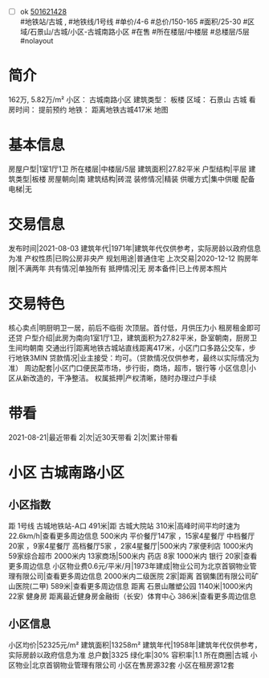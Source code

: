 - [ ] ok [501621428](https://bj.5i5j.com/ershoufang/501621428.html)  
 #地铁站/古城 ,  #地铁线/1号线
#单价/4-6 #总价/150-165 #面积/25-30   #区域/石景山/古城/小区-古城南路小区 #在售 #所在楼层/中楼层 #总楼层/5层 #nolayout 
# 简介 
 162万,  5.82万/m² 
小区： 古城南路小区
建筑类型： 板楼
区域： 石景山 古城
看房时间： 提前预约
地铁： 距离地铁古城417米 地图
# 基本信息 
 房屋户型|1室1厅1卫
所在楼层|中楼层/5层
建筑面积|27.82平米
户型结构|平层
建筑类型|板楼
房屋朝向|南
建筑结构|砖混
装修情况|精装
供暖方式|集中供暖
配备电梯|无
# 交易信息 
 发布时间|2021-08-03
建筑年代|1971年|建筑年代仅供参考，实际房龄以政府信息为准
产权性质|已购公房非央产
规划用途|普通住宅
上次交易|2020-12-12
购房年限|不满两年
共有情况|单独所有
抵押情况|无
房本备件|已上传房本照片
# 交易特色 
 核心卖点|明厨明卫一居，前后不临街
次顶层。首付低，月供压力小
租房租金即可还贷
户型介绍|此房为南向1室1厅1卫，建筑面积为27.82平米，卧室朝南，厨房卫生间均朝南
交通出行|距离地铁古城站直线距离417米，小区门口多路公交车，步行地铁3MIN
贷款情况|业主接受：均可。（贷款情况仅供参考，最终以实际情况为准）
周边配套|小区门口便民菜市场，步行街，商场，超市，银行等
小区信息|小区从新改造的，干净整洁。
权属抵押|产权清晰，随时办理过户手续
# 带看 
 2021-08-21|最近带看	 2|次|近30天带看	 2|次|累计带看
# 小区 古城南路小区
## 小区指数 
 距 1号线 古城地铁站-A口 491米|距 古城大院站 310米|高峰时间平均时速为22.6km/h|查看更多周边信息
500米内 平价餐厅147家 ，15家4星餐厅
中档餐厅20家 ，9家4星餐厅
高档餐厅5家 ，2家4星餐厅|500米内 7家便利店
1000米内 59家综合超市
2000米内 13家商场|500米内 药店 8家
1000米内 银行 20家|查看更多周边信息
小区物业费0.6元/平米/月|1973年建成|物业公司为北京首钢物业管理有限公司|查看更多周边信息
2000米内二级医院 2家|距离 首钢集团有限公司矿山医院(二甲)  589米|查看更多周边信息
距离 石景山雕塑公园 1140米|1000米内 22家 健身房
距离最近健身房金融街（长安）体育中心 386米|查看更多周边信息
## 小区信息 
 小区均价|52325元/m²
建筑面积|13258m²
建筑年代|1958年|建筑年代仅供参考，实际房龄以政府信息为准
总户数|3325
绿化率|30%
容积率|1.1
所在商圈|古城
小区物业|北京首钢物业管理有限公司
小区在售房源32套
小区在租房源12套
